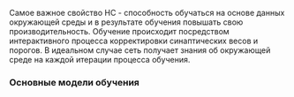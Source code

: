 Самое важное свойство НС - способность обучаться на основе данных окружающей среды и в результате обучения повышать свою производительность. Обучение происходит посредством интерактивного процесса корректировки синаптических весов и порогов. В идеальном случае сеть получает знания об окружающей среде на каждой итерации процесса обучения.  

### Основные модели обучения
